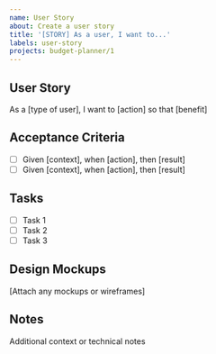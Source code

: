 ```yaml
---
name: User Story
about: Create a user story
title: '[STORY] As a user, I want to...'
labels: user-story
projects: budget-planner/1
---
```


## User Story
As a [type of user], I want to [action] so that [benefit]

## Acceptance Criteria
- [ ] Given [context], when [action], then [result]
- [ ] Given [context], when [action], then [result]

## Tasks
- [ ] Task 1
- [ ] Task 2
- [ ] Task 3

## Design Mockups
[Attach any mockups or wireframes]

## Notes
Additional context or technical notes
